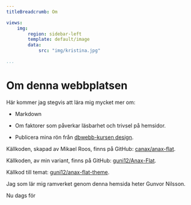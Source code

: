 ```yaml
---
titleBreadcrumb: Om

views:
    img:
        region: sidebar-left
        template: default/image
        data:
            src: "img/kristina.jpg"

...
```


Om denna webbplatsen
==============================================

Här kommer jag stegvis att lära mig mycket mer om: 

* Markdown

* Om faktorer som påverkar läsbarhet och trivsel på hemsidor.

* Publicera mina rön från [dbwebb-kursen design](http://dbwebb.se/design).

Källkoden, skapad av Mikael Roos, finns på GitHub: [canax/anax-flat](git@github.com:canax/anax-flat.git).

Källkoden, av min variant, finns på GitHub: [guni12/Anax-Flat](https://github.com/guni12/Anax-Flat.git).

Källkod till temat: [guni12/anax-flat-theme](https://github.com/guni12/anax-flat-theme).

Jag som lär mig ramverket genom denna hemsida heter Gunvor Nilsson.

Nu dags för <i class="fa fa-coffee" aria-hidden="true" style="font-size:24px"></i> <i class="fa fa-smile-o" style="font-size:36px;color:yellow"></i>
